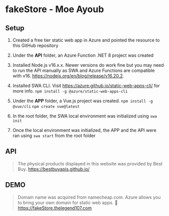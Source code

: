 # fakeStore - Moe Ayoub
## Setup
1. Created a free tier static web app in Azure and pointed the resource to this GitHub repository
2. Under the **API** folder, an Azure Function .NET 8 project was created
3. Installed Node.js v16.x.x. Newer versions do work fine but you may need to run the API manually as SWA and Azure Functions are compatible with v16. https://nodejs.org/en/blog/release/v16.20.2.
4. Installed SWA CLI. Visit https://azure.github.io/static-web-apps-cli/ for more info.
	`npm install -g @azure/static-web-apps-cli`
5. Under the **APP** folder, a Vue.js project was created.
 	`npm install -g @vue/cli`
	`npm create vue@latest`

7. In the root folder, the SWA local environment was initialized using `swa init`
8. Once the local environment was initialized, the APP and the API were ran using `swa start` from the root folder

## API
> The physical products displayed in this website was provided by Best Buy.
> https://bestbuyapis.github.io/

## DEMO
> Domain name was acquired from namecheap.com. Azure allows you to bring your own domain for static web apps.
> 🚀 https://fakeStore.thelegend107.com